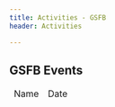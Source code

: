 ```yaml
---
title: Activities - GSFB
header: Activities

---
```


<section id="Events">

## GSFB Events

<table>

<thead>

<tr>

<td>Name</td>

<td>Date</td>

</tr>

</thead>

<tbody>

<!--Script will add table elements here-->

</tbody>

</table>

</section>

<script src="../scripts/eventData.js"></script>

<script src="../scripts/activities.js"></script>